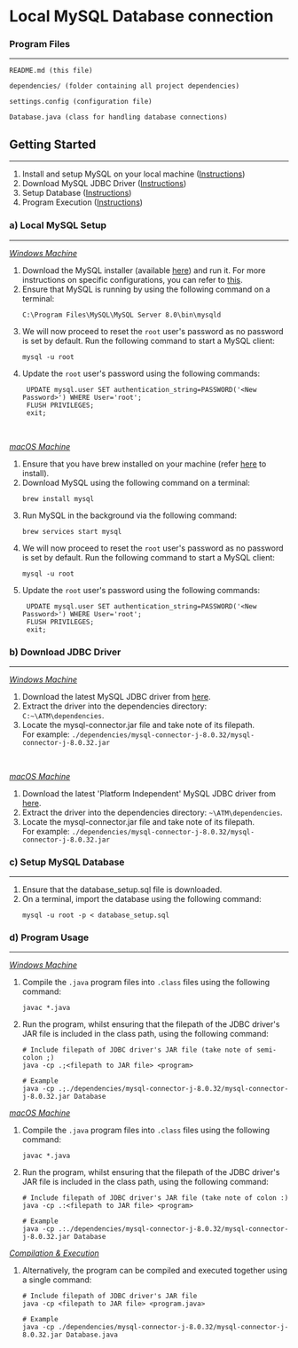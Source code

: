 # Local MySQL Database connection

### Program Files
---
```
README.md (this file)

dependencies/ (folder containing all project dependencies)

settings.config (configuration file)

Database.java (class for handling database connections)
```


## Getting Started
---
1. Install and setup MySQL on your local machine ([Instructions](#a-local-mysql-setup))
2. Download MySQL JDBC Driver ([Instructions](#b-download-jdbc-driver))
3. Setup Database ([Instructions](#c-setup-mysql-database))
4. Program Execution ([Instructions](#d-program-usage))

### a) Local MySQL Setup
---
*<u>Windows Machine</u>*
1. Download the MySQL installer (available [here](https://dev.mysql.com/downloads/installer/)) and run it. For more instructions on specific configurations, you can refer to [this](https://dev.mysql.com/doc/refman/8.0/en/windows-installation.html).
2. Ensure that MySQL is running by using the following command on a terminal: <br>
   ```
   C:\Program Files\MySQL\MySQL Server 8.0\bin\mysqld
   ```
3. We will now proceed to reset the `root` user's password as no password is set by default. Run the following command to start a MySQL client: <br>
   ```
   mysql -u root
   ```
4. Update the `root` user's password using the following commands:
   ```
    UPDATE mysql.user SET authentication_string=PASSWORD('<New Password>') WHERE User='root';
    FLUSH PRIVILEGES;
    exit;
   ```
<br>

*<u>macOS Machine</u>*
1. Ensure that you have brew installed on your machine (refer [here](https://docs.brew.sh/Installation) to install).
2. Download MySQL using the following command on a terminal: <br>
   ```
   brew install mysql
   ```
3. Run MySQL in the background via the following command: <br>
    ```
    brew services start mysql
    ```
4. We will now proceed to reset the `root` user's password as no password is set by default. Run the following command to start a MySQL client: <br>
    ```
    mysql -u root
    ```
5. Update the `root` user's password using the following commands:
   ```
    UPDATE mysql.user SET authentication_string=PASSWORD('<New Password>') WHERE User='root';
    FLUSH PRIVILEGES;
    exit;
   ```

### b) Download JDBC Driver
---
*<u>Windows Machine</u>*
1. Download the latest MySQL JDBC driver from [here](https://dev.mysql.com/downloads/connector/j/).
2. Extract the driver into the dependencies directory: `C:~\ATM\dependencies`.
3. Locate the mysql-connector.jar file and take note of its filepath. <br>For example: `./dependencies/mysql-connector-j-8.0.32/mysql-connector-j-8.0.32.jar`

<br>

*<u>macOS Machine</u>*
1. Download the latest 'Platform Independent' MySQL JDBC driver from [here](https://dev.mysql.com/downloads/connector/j/).
2. Extract the driver into the dependencies directory: `~\ATM\dependencies`.
3. Locate the mysql-connector.jar file and take note of its filepath. <br> For example: `./dependencies/mysql-connector-j-8.0.32/mysql-connector-j-8.0.32.jar`

### c) Setup MySQL Database
---
1. Ensure that the database_setup.sql file is downloaded.
2. On a terminal, import the database using the following command: <br>
   ```
   mysql -u root -p < database_setup.sql
   ```

### d) Program Usage
---
*<u>Windows Machine</u>*
1. Compile the `.java` program files into `.class` files using the following command: 
   ```
   javac *.java
   ```
2. Run the program, whilst ensuring that the filepath of the JDBC driver's JAR file is included in the class path, using the following command:
   ```
   # Include filepath of JDBC driver's JAR file (take note of semi-colon ;)
   java -cp .;<filepath to JAR file> <program>

   # Example
   java -cp .;./dependencies/mysql-connector-j-8.0.32/mysql-connector-j-8.0.32.jar Database
   ```

*<u>macOS Machine</u>*
1. Compile the `.java` program files into `.class` files using the following command: 
   ```
   javac *.java
   ```
2. Run the program, whilst ensuring that the filepath of the JDBC driver's JAR file is included in the class path, using the following command:
   ```
   # Include filepath of JDBC driver's JAR file (take note of colon :)
   java -cp .:<filepath to JAR file> <program>

   # Example
   java -cp .:./dependencies/mysql-connector-j-8.0.32/mysql-connector-j-8.0.32.jar Database
   ```

*<u>Compilation & Execution</u>*
1. Alternatively, the program can be compiled and executed together using a single command:
   ```
   # Include filepath of JDBC driver's JAR file
   java -cp <filepath to JAR file> <program.java>

   # Example
   java -cp ./dependencies/mysql-connector-j-8.0.32/mysql-connector-j-8.0.32.jar Database.java
   ```
